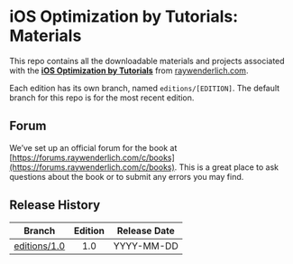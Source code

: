 # iOS Optimization by Tutorials: Materials


This repo contains all the downloadable materials and projects associated with the **[iOS Optimization by Tutorials](https://www.raywenderlich.com/books)** from [raywenderlich.com](https://www.raywenderlich.com).

Each edition has its own branch, named `editions/[EDITION]`. The default branch for this repo is for the most recent edition.

## Forum

We’ve set up an official forum for the book at [https://forums.raywenderlich.com/c/books](https://forums.raywenderlich.com/c/books). This is a great place to ask questions about the book or to submit any errors you may find.

## Release History

| Branch                                                                            | Edition | Release Date |
| --------------------------------------------------------------------------------- |:-------:|:------------:|
| [editions/1.0](https://github.com/raywenderlich/iopt-materials/tree/editions/1.0) | 1.0     | YYYY-MM-DD   |

